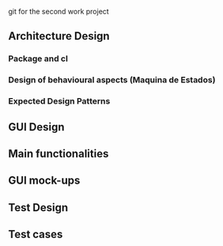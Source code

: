 git for the second work project

## Architecture Design

  ### Package and cl
  
  ### Design of behavioural aspects (Maquina de Estados)

  ### Expected Design Patterns 

## GUI Design

   ## Main functionalities

   ## GUI mock-ups
   
## Test Design
  ## Test cases
  
